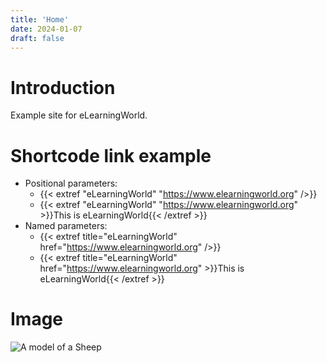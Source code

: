 ```yaml
---
title: 'Home'
date: 2024-01-07
draft: false
---
```


# Introduction

Example site for eLearningWorld.

# Shortcode link example
- Positional parameters:
    - {{< extref "eLearningWorld" "https://www.elearningworld.org" />}}
    - {{< extref "eLearningWorld" "https://www.elearningworld.org" >}}This is eLearningWorld{{< /extref >}}
- Named parameters:
    - {{< extref title="eLearningWorld" href="https://www.elearningworld.org" />}}
    - {{< extref title="eLearningWorld" href="https://www.elearningworld.org" >}}This is eLearningWorld{{< /extref >}}

# Image
![A model of a Sheep](images/sheep.jpg "Sheep")